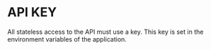 API KEY
===

All stateless access to the API must use a key. This key is set in the environment variables of the application.
